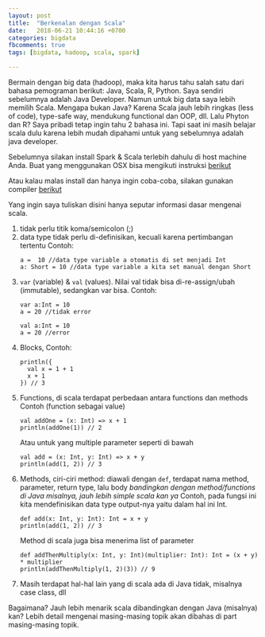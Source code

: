 ```yaml
---
layout: post
title:  "Berkenalan dengan Scala"
date:   2018-06-21 10:44:16 +0700
categories: bigdata
fbcomments: true
tags: [bigdata, hadoop, scala, spark]

---
```


Bermain dengan big data (hadoop), maka kita harus tahu salah satu dari bahasa pemograman berikut: Java, Scala, R, Python. Saya sendiri sebelumnya adalah Java Developer. Namun untuk big data saya lebih memilih Scala. Mengapa bukan Java? Karena Scala jauh lebih ringkas (less of code), type-safe way, mendukung functional dan OOP, dll. Lalu Phyton dan R? Saya pribadi tetap ingin tahu 2 bahasa ini. Tapi saat ini masih belajar scala dulu karena lebih mudah dipahami untuk yang sebelumnya adalah java developer.

Sebelumnya silakan install Spark & Scala terlebih dahulu di host machine Anda. Buat yang menggunakan OSX bisa mengikuti instruksi [berikut](https://medium.freecodecamp.org/installing-scala-and-apache-spark-on-mac-os-837ae57d283f)

Atau kalau malas install dan hanya ingin coba-coba, silakan gunakan <!--more-->compiler [berikut](https://scalafiddle.io)

Yang ingin saya tuliskan disini hanya seputar informasi dasar mengenai scala.
1.	tidak perlu titik koma/semicolon (;)
2.	data type tidak perlu di-definisikan, kecuali karena pertimbangan tertentu
	Contoh:
	```
	a =  10 //data type variable a otomatis di set menjadi Int
	a: Short = 10 //data type variable a kita set manual dengan Short
	```
3.	`var` (variable) & `val` (values). Nilai val tidak bisa di-re-assign/ubah (immutable), sedangkan var bisa. 
	Contoh:
	```
	var a:Int = 10
	a = 20 //tidak error
	```
	```
	val a:Int = 10
	a = 20 //error
	```
3.	Blocks,
	Contoh:
	```
	println({
	  val x = 1 + 1
	  x + 1
	}) // 3
	```
4.	Functions, di scala terdapat perbedaan antara functions dan methods
	Contoh (function sebagai value)
	```
	val addOne = (x: Int) => x + 1
	println(addOne(1)) // 2
	```
	Atau untuk yang multiple parameter seperti di bawah
	```
	val add = (x: Int, y: Int) => x + y
	println(add(1, 2)) // 3
	```
5.	Methods, ciri-ciri method: diawali dengan `def`, terdapat nama method, parameter, return type, lalu body 
	*bandingkan dengan method/functions di Java misalnya, jauh lebih simple scala kan ya*
	Contoh, pada fungsi ini kita mendefinisikan data type output-nya yaitu dalam hal ini Int.
	```
	def add(x: Int, y: Int): Int = x + y
	println(add(1, 2)) // 3
	```
	Method di scala juga bisa menerima list of parameter
	```
	def addThenMultiply(x: Int, y: Int)(multiplier: Int): Int = (x + y) * multiplier
	println(addThenMultiply(1, 2)(3)) // 9
	```
6.	Masih terdapat hal-hal lain yang di scala ada di Java tidak, misalnya case class, dll

Bagaimana? Jauh lebih menarik scala dibandingkan dengan Java (misalnya) kan? Lebih detail mengenai masing-masing topik akan dibahas di part masing-masing topik.


